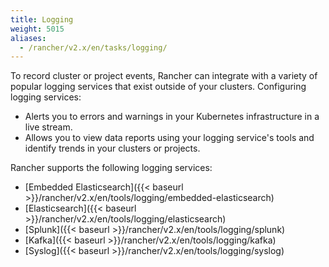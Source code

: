 ```yaml
---
title: Logging
weight: 5015
aliases:
  - /rancher/v2.x/en/tasks/logging/
---
```


To record cluster or project events, Rancher can integrate with a variety of popular logging services that exist outside of your clusters. Configuring logging services:

- Alerts you to errors and warnings in your Kubernetes infrastructure in a live stream.
- Allows you to view data reports using your logging service's tools and identify trends in your clusters or projects.

Rancher supports the following logging services:

- [Embedded Elasticsearch]({{< baseurl >}}/rancher/v2.x/en/tools/logging/embedded-elasticsearch)
- [Elasticsearch]({{< baseurl >}}/rancher/v2.x/en/tools/logging/elasticsearch)
- [Splunk]({{< baseurl >}}/rancher/v2.x/en/tools/logging/splunk)
- [Kafka]({{< baseurl >}}/rancher/v2.x/en/tools/logging/kafka)
- [Syslog]({{< baseurl >}}/rancher/v2.x/en/tools/logging/syslog)
